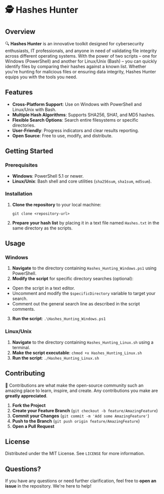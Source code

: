 # 🕵️ Hashes Hunter

## Overview

🔍 **Hashes Hunter** is an innovative toolkit designed for cybersecurity enthusiasts, IT professionals, and anyone in need of validating file integrity across different operating systems. With the power of two scripts – one for Windows (PowerShell) and another for Linux/Unix (Bash) – you can quickly identify files by comparing their hashes against a known list. Whether you're hunting for malicious files or ensuring data integrity, Hashes Hunter equips you with the tools you need.

## Features

- **Cross-Platform Support**: Use on Windows with PowerShell and Linux/Unix with Bash.
- **Multiple Hash Algorithms**: Supports SHA256, SHA1, and MD5 hashes.
- **Flexible Search Options**: Search entire filesystems or specific directories.
- **User-Friendly**: Progress indicators and clear results reporting.
- **Open Source**: Free to use, modify, and distribute.

## Getting Started

### Prerequisites

- **Windows**: PowerShell 5.1 or newer.
- **Linux/Unix**: Bash shell and core utilities (`sha256sum`, `sha1sum`, `md5sum`).

### Installation

1. **Clone the repository** to your local machine:

    ```git clone <repository-url>```
   
2. **Prepare your hash list** by placing it in a text file named `Hashes.txt` in the same directory as the scripts.
   
## Usage

### Windows

1. **Navigate** to the directory containing `Hashes_Hunting_Windows.ps1` using PowerShell.
2. **Modify the script** for specific directory searches (optional):
 - Open the script in a text editor.
 - Uncomment and modify the `$specificDirectory` variable to target your search.
 - Comment out the general search line as described in the script comments.
3. **Run the script**:
   ```.\Hashes_Hunting_Windows.ps1```

### Linux/Unix

1. **Navigate** to the directory containing `Hashes_Hunting_Linux.sh` using a terminal.
2. **Make the script executable**:
   ```chmod +x Hashes_Hunting_Linux.sh```
3. **Run the script**:
   ```./Hashes_Hunting_Linux.sh```

## Contributing

🤝 Contributions are what make the open-source community such an amazing place to learn, inspire, and create. Any contributions you make are **greatly appreciated**.

1. **Fork the Project**
2. **Create your Feature Branch** (`git checkout -b feature/AmazingFeature`)
3. **Commit your Changes** (`git commit -m 'Add some AmazingFeature'`)
4. **Push to the Branch** (`git push origin feature/AmazingFeature`)
5. **Open a Pull Request**

## License

Distributed under the MIT License. See `LICENSE` for more information.

## Questions?

If you have any questions or need further clarification, feel free to **open an issue** in the repository. We're here to help!
